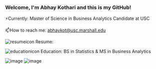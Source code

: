 ### Welcome, I'm Abhay Kothari and this is my GitHub!
⚡Currently: Master of Science in Business Analytics Candidate at USC

📫How to reach me: abhaykot@usc.marshall.edu

![resumeicon](https://github.com/abhayk23/abhayk23/assets/87490822/ce932ac9-dc6e-4b97-ba22-1c7a11b357a3)
  Resume: 

![educationicon](https://github.com/abhayk23/abhayk23/assets/87490822/a85d5e74-8bc3-4a71-b19e-545e5dee5690)
  Education: BS in Statistics & MS in Business Analytics


![image](https://github.com/abhayk23/abhayk23/assets/87490822/5b70f823-ebed-4419-8212-cb23378a3db3)
  ![image](https://github.com/abhayk23/abhayk23/assets/87490822/b78212e0-b822-48b8-87e7-915bd87e0acf)





<!--
**abhayk23/abhayk23** is a ✨ _special_ ✨ repository because its `README.md` (this file) appears on your GitHub profile.

Here are some ideas to get you started:

- 🔭 I’m currently working on ...
- 🌱 I’m currently learning ...
- 👯 I’m looking to collaborate on ...
- 🤔 I’m looking for help with ...
- 💬 Ask me about ...
- 📫 How to reach me: ...
- 😄 Pronouns: ...
- ⚡ Fun fact: ...
-->
